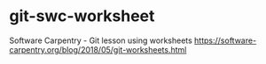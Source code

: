 # git-swc-worksheet
Software Carpentry - Git lesson using worksheets
https://software-carpentry.org/blog/2018/05/git-worksheets.html
